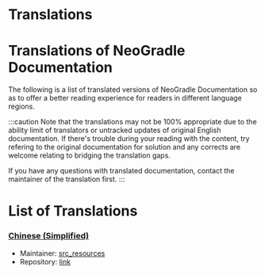 Translations
============

# Translations of NeoGradle Documentation

The following is a list of translated versions of NeoGradle Documentation so as to offer a better reading experience for readers in different language regions.

:::caution
Note that the translations may not be 100% appropriate due to the ability limit of translators or untracked updates of original English documentation. If there's trouble during your reading with the content, try refering to the original documentation for solution and any corrects are welcome relating to bridging the translation gaps.

If you have any questions with translated documentation, contact the maintainer of the translation first.
:::

# List of Translations

### [Chinese (Simplified)][zh_CN]
* Maintainer: [src_resources][zh_CN-maintainer]
* Repository: [link][zh_CN-repo]

[zh_CN]: ./zh_CN/index.md
[zh_CN-maintainer]: https://github.com/srcres258
[zh_CN-repo]: https://github.com/srcres258/neo-doc
